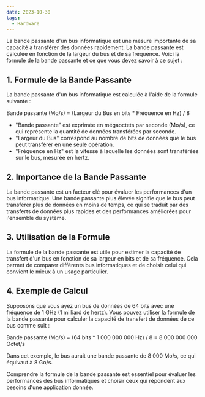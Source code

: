 ```yaml
---
date: 2023-10-30
tags:
  - Hardware
---
```


La bande passante d'un bus informatique est une mesure importante de sa capacité à transférer des données rapidement. La bande passante est calculée en fonction de la largeur du bus et de sa fréquence. Voici la formule de la bande passante et ce que vous devez savoir à ce sujet :

## **1. Formule de la Bande Passante**

La bande passante d'un bus informatique est calculée à l'aide de la formule suivante :

Bande passante (Mo/s) = (Largeur du Bus en bits * Fréquence en Hz) / 8

- "Bande passante" est exprimée en mégaoctets par seconde (Mo/s), ce qui représente la quantité de données transférées par seconde.
- "Largeur du Bus" correspond au nombre de bits de données que le bus peut transférer en une seule opération.
- "Fréquence en Hz" est la vitesse à laquelle les données sont transférées sur le bus, mesurée en hertz.

## **2. Importance de la Bande Passante**

La bande passante est un facteur clé pour évaluer les performances d'un bus informatique. Une bande passante plus élevée signifie que le bus peut transférer plus de données en moins de temps, ce qui se traduit par des transferts de données plus rapides et des performances améliorées pour l'ensemble du système.

## **3. Utilisation de la Formule**

La formule de la bande passante est utile pour estimer la capacité de transfert d'un bus en fonction de sa largeur en bits et de sa fréquence. Cela permet de comparer différents bus informatiques et de choisir celui qui convient le mieux à un usage particulier.

## **4. Exemple de Calcul**

Supposons que vous ayez un bus de données de 64 bits avec une fréquence de 1 GHz (1 milliard de hertz). Vous pouvez utiliser la formule de la bande passante pour calculer la capacité de transfert de données de ce bus comme suit :

Bande passante (Mo/s) = (64 bits * 1 000 000 000 Hz) / 8 = 8 000 000 000 Octet/s

Dans cet exemple, le bus aurait une bande passante de 8 000 Mo/s, ce qui équivaut à 8 Go/s.

Comprendre la formule de la bande passante est essentiel pour évaluer les performances des bus informatiques et choisir ceux qui répondent aux besoins d'une application donnée.
